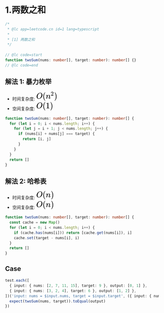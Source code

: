 # 1.两数之和

```ts
/*
 * @lc app=leetcode.cn id=1 lang=typescript
 *
 * [1] 两数之和
 */

// @lc code=start
function twoSum(nums: number[], target: number): number[] {}
// @lc code=end
```

## 解法 1: 暴力枚举

- 时间复杂度: <!-- $O(n^2)$ --> <img style="transform: translateY(0.1em); background: white;" src="./svg/o-n-power-2.svg" alt="O(n^2)">
- 空间复杂度: <!-- $O(1)$ --> <img style="transform: translateY(0.1em); background: white;" src="./svg/o-1.svg" alt="O(1)">

```ts
function twoSum(nums: number[], target: number): number[] {
  for (let i = 0; i < nums.length; i++) {
    for (let j = i + 1; j < nums.length; j++) {
      if (nums[i] + nums[j] === target) {
        return [i, j]
      }
    }
  }
  return []
}
```

## 解法 2: 哈希表

- 时间复杂度: <!-- $O(n)$ --> <img style="transform: translateY(0.1em); background: white;" src="./svg/o-n.svg" alt="O(n)">
- 空间复杂度: <!-- $O(n)$ --> <img style="transform: translateY(0.1em); background: white;" src="./svg/o-n.svg" alt="O(n)">

```ts
function twoSum(nums: number[], target: number): number[] {
  const cache = new Map()
  for (let i = 0; i < nums.length; i++) {
    if (cache.has(nums[i])) return [cache.get(nums[i]), i]
    cache.set(target - nums[i], i)
  }
  return []
}
```

## Case

```ts
test.each([
  { input: { nums: [2, 7, 11, 15], target: 9 }, output: [0, 1] },
  { input: { nums: [3, 2, 4], target: 6 }, output: [1, 2] },
])('input: nums = $input.nums, target = $input.target', ({ input: { nums, target }, output }) => {
  expect(twoSum(nums, target)).toEqual(output)
})
```
